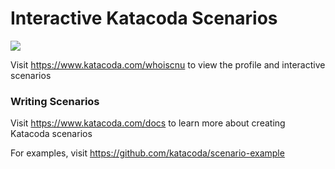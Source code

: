 # Interactive Katacoda Scenarios

[![](http://shields.katacoda.com/katacoda/whoiscnu/count.svg)](https://www.katacoda.com/whoiscnu "Get your profile on Katacoda.com")

Visit https://www.katacoda.com/whoiscnu to view the profile and interactive scenarios

### Writing Scenarios
Visit https://www.katacoda.com/docs to learn more about creating Katacoda scenarios

For examples, visit https://github.com/katacoda/scenario-example
